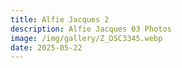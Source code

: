 ```yaml
---
title: Alfie Jacques 2
description: Alfie Jacques 03 Photos
image: /img/gallery/Z_DSC3345.webp
date: 2025-05-22
---
```


